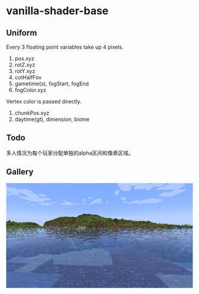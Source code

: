 # vanilla-shader-base

## Uniform

Every 3 floating point variables take up 4 pixels.

1. pos.xyz
2. rotZ.xyz
3. rotY.xyz
4. cotHalfFov
5. gametime(s), fogStart, fogEnd
6. fogColor.xyz

Vertex color is passed directly.

1. chunkPos.xyz
2. daytime(gt), dimension, biome

## Todo

多人情况为每个玩家分配单独的alpha区间和像素区域。

## Gallery

![0](img/2024-06-16_18.56.13.png)